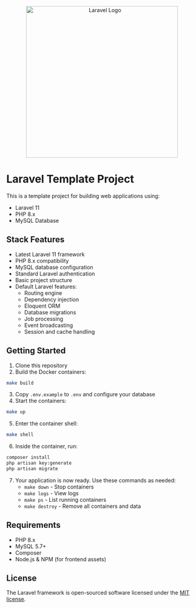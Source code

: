 <p align="center"><a href="https://laravel.com" target="_blank"><img src="https://raw.githubusercontent.com/laravel/art/master/logo-lockup/5%20SVG/2%20CMYK/1%20Full%20Color/laravel-logolockup-cmyk-red.svg" width="400" alt="Laravel Logo"></a></p>

# Laravel Template Project

This is a template project for building web applications using:
- Laravel 11
- PHP 8.x
- MySQL Database

## Stack Features

- Latest Laravel 11 framework
- PHP 8.x compatibility
- MySQL database configuration
- Standard Laravel authentication
- Basic project structure
- Default Laravel features:
    - Routing engine
    - Dependency injection
    - Eloquent ORM
    - Database migrations
    - Job processing
    - Event broadcasting
    - Session and cache handling

## Getting Started

1. Clone this repository
2. Build the Docker containers:
```bash
make build
```
3. Copy `.env.example` to `.env` and configure your database
4. Start the containers:
```bash
make up
```
5. Enter the container shell:
```bash
make shell
```
6. Inside the container, run:
```bash
composer install
php artisan key:generate
php artisan migrate
```
7. Your application is now ready. Use these commands as needed:
    - `make down` - Stop containers
    - `make logs` - View logs
    - `make ps` - List running containers
    - `make destroy` - Remove all containers and data

## Requirements

- PHP 8.x
- MySQL 5.7+
- Composer
- Node.js & NPM (for frontend assets)

## License

The Laravel framework is open-sourced software licensed under the [MIT license](https://opensource.org/licenses/MIT).

